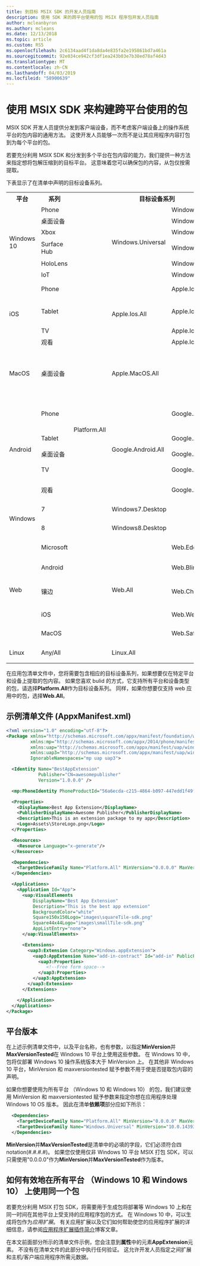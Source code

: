 ```yaml
---
title: 到目标 MSIX SDK 的开发人员指南
description: 使用 SDK 来的跨平台使用的包 MSIX 程序包开发人员指南
author: mcleanbyron
ms.author: mcleans
ms.date: 12/13/2018
ms.topic: article
ms.custom: RS5
ms.openlocfilehash: 2c6134aad4f1da8da4e835fa2e195861bd7a461a
ms.sourcegitcommit: 92e034ce942cf3df1ea243b03e7b38ed78af4d43
ms.translationtype: MT
ms.contentlocale: zh-CN
ms.lasthandoff: 04/03/2019
ms.locfileid: "58900639"
---
```

# <a name="use-the-msix-sdk-to-build-a-package-for-cross-platform-use"></a>使用 MSIX SDK 来构建跨平台使用的包

MSIX SDK 开发人员提供分发到客户端设备，而不考虑客户端设备上的操作系统平台的包内容的通用方法。 这使开发人员能够一次而不是让其应用程序内容打包到为每个平台的包。

若要充分利用 MSIX SDK 和分发到多个平台在包内容的能力，我们提供一种方法来指定想将包解压缩到的目标平台。 这意味着您可以确保包的内容，从包仅按需提取。

下表显示了在清单中声明的目标设备系列。

<table class="tg">
  <tr>
    <th class="tg-yw4l">平台</th>
    <th class="tg-yw4l">系列</th>
    <th class="tg-yw4l" colspan="3">目标设备系列</th>
    <th class="tg-yw4l">说明</th>
  </tr>
  <tr>
    <td class="tg-yw4l" rowspan="6">Windows 10</td>
    <td class="tg-yw4l">Phone</td>
    <td class="tg-031e" rowspan="24"><br><br><br><br><br><br><br><br><br><br><br><br><br><br><br><br><br><br><br><br><br><br>Platform.All<br><br><br><br><br><br><br><br><br><br><br><br><br><br><br><br><br><br><br><br><br><br><br><br></td>
    <td class="tg-baqh" rowspan="6">Windows.Universal</td>
    <td class="tg-yw4l">Windows.Mobile</td>
    <td class="tg-yw4l">移动设备</td>
  </tr>
  <tr>
    <td class="tg-yw4l">桌面设备</td>
    <td class="tg-yw4l">Windows.Desktop</td>
    <td class="tg-yw4l">PC</td>
  </tr>
  <tr>
    <td class="tg-yw4l">Xbox</td>
    <td class="tg-yw4l">Windows.Xbox</td>
    <td class="tg-yw4l">Xbox 控制台</td>
  </tr>
  <tr>
    <td class="tg-yw4l">Surface Hub</td>
    <td class="tg-yw4l">Windows.Team</td>
    <td class="tg-yw4l">大屏幕 Win 10 设备</td>
  </tr>
  <tr>
    <td class="tg-yw4l">HoloLens</td>
    <td class="tg-yw4l">Windows.Holographic</td>
    <td class="tg-yw4l">VR/AR 耳机</td>
  </tr>
  <tr>
    <td class="tg-yw4l">IoT</td>
    <td class="tg-yw4l">Windows.IoT</td>
    <td class="tg-yw4l">IoT 设备</td>
  </tr>
  <tr>
    <td class="tg-yw4l" rowspan="4">iOS</td>
    <td class="tg-yw4l">Phone</td>
    <td class="tg-yw4l" rowspan="4">Apple.Ios.All</td>
    <td class="tg-yw4l">Apple.Ios.Phone</td>
    <td class="tg-yw4l">iPhone, Touch</td>
  </tr>
  <tr>
    <td class="tg-yw4l">Tablet</td>
    <td class="tg-yw4l">Apple.Ios.Tablet</td>
    <td class="tg-yw4l">iPad mini，iPad，iPad Pro</td>
  </tr>
  <tr>
    <td class="tg-yw4l">TV</td>
    <td class="tg-yw4l">Apple.Ios.TV</td>
    <td class="tg-yw4l">Apple 电视</td>
  </tr>
  <tr>
    <td class="tg-yw4l">观看</td>
    <td class="tg-yw4l">Apple.Ios.Watch</td>
    <td class="tg-yw4l">iWatch</td>
  </tr>
  <tr>
    <td class="tg-yw4l">MacOS</td>
    <td class="tg-yw4l">桌面设备</td>
    <td class="tg-baqh" colspan="2">Apple.MacOS.All</td>
    <td class="tg-yw4l">MacBook Pro，MacBook 以无线方式，Mac Mini iMac</td>
  </tr>
  <tr>
    <td class="tg-yw4l" rowspan="5">Android</td>
    <td class="tg-yw4l">Phone</td>
    <td class="tg-yw4l" rowspan="5">Google.Android.All</td>
    <td class="tg-yw4l">Google.Android.Phone</td>
    <td class="tg-yw4l">面向任何风格的 Android 的移动设备</td>
  </tr>
  <tr>
    <td class="tg-yw4l">Tablet</td>
    <td class="tg-yw4l">Google.Android.Tablet</td>
    <td class="tg-yw4l">Android 平板电脑</td>
  </tr>
  <tr>
    <td class="tg-yw4l">桌面设备</td>
    <td class="tg-yw4l">Google.Android.Desktop</td>
    <td class="tg-yw4l">Chromebook</td>
  </tr>
  <tr>
    <td class="tg-yw4l">TV</td>
    <td class="tg-yw4l">Google.Android.TV</td>
    <td class="tg-yw4l">Android 大屏幕设备</td>
  </tr>
  <tr>
    <td class="tg-yw4l">观看</td>
    <td class="tg-yw4l">Google.Android.Watch</td>
    <td class="tg-yw4l">Google 齿轮设备</td>
  </tr>
  <tr>
    <td class="tg-yw4l" rowspan="2">Windows</td>
    <td class="tg-yw4l">7</td>
    <td class="tg-baqh" colspan="2">Windows7.Desktop</td>
    <td class="tg-yw4l">Windows 7 设备</td>
  </tr>
  <tr>
    <td class="tg-yw4l">8</td>
    <td class="tg-baqh" colspan="2">Windows8.Desktop</td>
    <td class="tg-yw4l">Windows 8/8.1 设备</td>
  </tr>
  <tr>
    <td class="tg-yw4l" rowspan="5">Web</td>
    <td class="tg-yw4l">Microsoft</td>
    <td class="tg-yw4l" rowspan="5">Web.All</td>
    <td class="tg-yw4l">Web.Edge.All</td>
    <td class="tg-yw4l">边缘 web 引擎应用</td>
  </tr>
  <tr>
    <td class="tg-yw4l">Android</td>
    <td class="tg-yw4l">Web.Blink.All</td>
    <td class="tg-yw4l">闪烁 web 引擎应用</td>
  </tr>
    <tr>
    <td class="tg-yw4l">镶边</td>
    <td class="tg-yw4l">Web.Chromium.All</td>
    <td class="tg-yw4l">引擎的 chrome web 应用</td>
  </tr>
  <tr>
    <td class="tg-yw4l">iOS</td>
    <td class="tg-yw4l">Web.Webkit.All</td>
    <td class="tg-yw4l">Webkit web 引擎应用</td>
  </tr>
  <tr>
    <td class="tg-yw4l">MacOS</td>
    <td class="tg-yw4l">Web.Safari.All</td>
    <td class="tg-yw4l">Safari web 引擎应用</td>
  </tr>
  <tr>
    <td class="tg-yw4l">Linux</td>
    <td class="tg-yw4l">Any/All</td>
    <td class="tg-baqh" colspan="2">Linux.All</td>
    <td class="tg-yw4l">所有 Linux 发行版</td>
  </tr>
</table>

在应用包清单文件中，您将需要包含相应的目标设备系列，如果想要仅在特定平台和设备上提取的包内容。 如果您喜欢 bulid 的方式，它支持所有平台和设备类型的包，请选择**Platform.All**作为目标设备系列。 同样，如果你想要仅支持 web 应用中的包，选择**Web.All**。

## <a name="sample-manifest-file-appxmanifestxml"></a>示例清单文件 (AppxManifest.xml)

```xml
<?xml version="1.0" encoding="utf-8"?>
<Package xmlns="http://schemas.microsoft.com/appx/manifest/foundation/windows10"
         xmlns:mp="http://schemas.microsoft.com/appx/2014/phone/manifest"
         xmlns:uap="http://schemas.microsoft.com/appx/manifest/uap/windows10"
         xmlns:uap3="http://schemas.microsoft.com/appx/manifest/uap/windows10/3"
         IgnorableNamespaces="mp uap uap3">

  <Identity Name="BestAppExtension"
            Publisher="CN=awesomepublisher"
            Version="1.0.0.0" />

  <mp:PhoneIdentity PhoneProductId="56a6ecda-c215-4864-b097-447edd1f49fe" PhonePublisherId="00000000-0000-0000-0000-000000000000"/>

  <Properties>
    <DisplayName>Best App Extension</DisplayName>
    <PublisherDisplayName>Awesome Publisher</PublisherDisplayName>
    <Description>This is an extension package to my app</Description>
    <Logo>Assets\StoreLogo.png</Logo>
  </Properties>

  <Resources>
    <Resource Language="x-generate"/>
  </Resources>

  <Dependencies>
    <TargetDeviceFamily Name="Platform.All" MinVersion="0.0.0.0" MaxVersionTested="0.0.0.0"/>
  </Dependencies>

  <Applications>
    <Application Id="App">
      <uap:VisualElements
          DisplayName="Best App Extension"
          Description="This is the best app extension"
          BackgroundColor="white"
          Square150x150Logo="images\squareTile-sdk.png"
          Square44x44Logo="images\smallTile-sdk.png"
          AppListEntry="none">
      </uap:VisualElements>

      <Extensions>
        <uap3:Extension Category="Windows.appExtension">
          <uap3:AppExtension Name="add-in-contract" Id="add-in" PublicFolder="Public" DisplayName="Sample Add-in" Description="This is a sample add-in">
            <uap3:Properties>
               <!--Free form space-->
            </uap3:Properties>
          </uap3:AppExtension>
        </uap3:Extension>
      </Extensions>

    </Application>
  </Applications>
</Package>
```

## <a name="platform-version"></a>平台版本
在上述示例清单文件中，以及平台名称，也有参数，以指定**MinVersion**并**MaxVersionTested**在 Windows 10 平台上使用这些参数。 在 Windows 10 中，包将仅部署 Windows 10 操作系统版本大于 MinVersion 上。 在其他非 Windows 10 平台，MinVersion 和 maxversiontested 赋予参数不用于使是否提取包内容的声明。

如果你想要使用为所有平台 （Windows 10 和 Windows 10） 的包，我们建议使用 MinVersion 和 maxversiontested 赋予参数来指定你想在应用程序处理 Windows 10 OS 版本。 因此在清单**依赖项**部分应如下所示：
```xml
  <Dependencies>
    <TargetDeviceFamily Name="Platform.All" MinVersion="0.0.0.0" MaxVersionTested="0.0.0.0"/>
    <TargetDeviceFamily Name="Windows.Universal" MinVersion="10.0.14393.0" MaxVersionTested="10.0.16294.0"/>
  </Dependencies>
```

**MinVersion**并**MaxVersionTested**是清单中的必填的字段，它们必须符合四 notation(#.#.#.#)。 如果您仅使用仅非 Windows 10 平台 MSIX 打包 SDK，可以只需使用"0.0.0.0"作为**MinVersion**并**MaxVersionTested**作为版本。

## <a name="how-to-effectively-use-the-same-package-on-all-platforms-windows-10-and-non-windows-10"></a>如何有效地在所有平台 （Windows 10 和 Windows 10） 上使用同一个包

若要充分利用 MSIX 打包 SDK，将需要用于生成包将部署等 Windows 10 上和在同一时间在其他平台上受支持的应用程序包的方式。 在 Windows 10 中，可以生成将包作为*应用扩展*。 有关应用扩展以及它们如何帮助使您的应用程序扩展的详细信息，请参阅[应用程序扩展插件简介](https://blogs.msdn.microsoft.com/appinstaller/2017/05/01/introduction-to-app-extensions/)博客文章。

在本文前面部分所示的清单文件示例，您会注意到**属性**中的元素**AppExtension**元素。 不没有在清单文件的此部分中执行任何验证。 这允许开发人员指定之间扩展和主机/客户端应用程序所需元数据。
